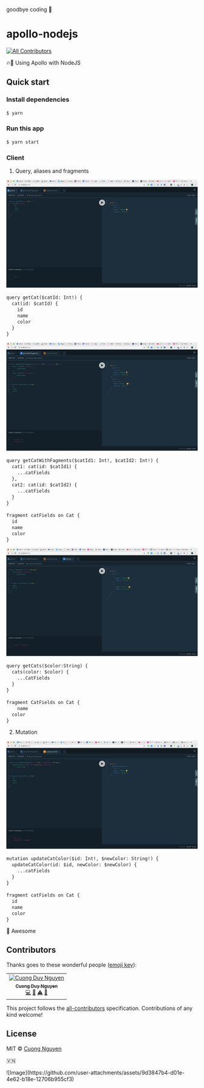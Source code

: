 goodbye coding 👋
# apollo-nodejs

[![All Contributors](https://img.shields.io/badge/all_contributors-1-orange.svg)](#contributors)

🔥💚 Using Apollo with NodeJS

## Quick start

### Install dependencies

```sh
$ yarn
```

### Run this app

```sh
$ yarn start
```

### Client

1. Query, aliases and fragments

![query1](./images/query1.png)

```
query getCat($catId: Int!) {
  cat(id: $catId) {
    id
    name
    color
  }
}
```

![query2](./images/query2.png)

```
query getCatWithFagments($catId1: Int!, $catId2: Int!) {
  cat1: cat(id: $catId1) {
    ...catFields
  },
  cat2: cat(id: $catId2) {
    ...catFields
  }
}

fragment catFields on Cat {
  id
  name
  color
}
```

![query3](./images/query3.png)

```
query getCats($color:String) {
  cats(color: $color) {
    ...CatFields
  }
}

fragment CatFields on Cat {
	name
  color
}
```

2. Mutation

![mutation](./images/mutation.png)

```
mutation updateCatColor($id: Int!, $newColor: String!) {
  updateCatColor(id: $id, newColor: $newColor) {
    ...catFields
  }
}

fragment catFields on Cat {
  id
  name
  color
}
```

🙌 Awesome

## Contributors

Thanks goes to these wonderful people ([emoji key](https://allcontributors.org/docs/en/emoji-key)):

<!-- ALL-CONTRIBUTORS-LIST:START - Do not remove or modify this section -->
<!-- prettier-ignore -->
<table><tr><td align="center"><a href="http://cuongw.me"><img src="https://avatars0.githubusercontent.com/u/34389409?v=4" width="100px;" alt="Cuong Duy Nguyen"/><br /><sub><b>Cuong Duy Nguyen</b></sub></a><br /><a href="https://github.com/cuongw/thinid/commits?author=cuongw" title="Code">💻</a> <a href="https://github.com/cuongw/thinid/commits?author=cuongw" title="Documentation">📖</a> <a href="https://github.com/cuongw/thinid/commits?author=cuongw" title="Tests">⚠️</a> <a href="#review-cuongw" title="Reviewed Pull Requests">👀</a></td></tr></table>

<!-- ALL-CONTRIBUTORS-LIST:END -->

This project follows the [all-contributors](https://github.com/all-contributors/all-contributors) specification. Contributions of any kind welcome!

## License

MIT © [Cuong Nguyen](https://www.linkedin.com/in/cuong9/)


<!-- INSPIRATIONAL_QUOTE_START -->
<p>🇻🇳</p>
![Image](https://github.com/user-attachments/assets/9d3847b4-d01e-4e62-b18e-12706b955cf3)
<!-- INSPIRATIONAL_QUOTE_END -->
